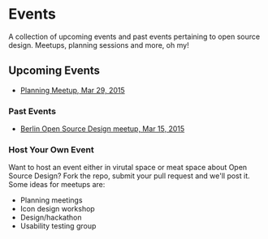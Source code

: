 # Events

A collection of upcoming events and past events pertaining to open source design. Meetups, planning sessions and more, oh my!


## Upcoming Events

- [Planning Meetup, Mar 29, 2015](2015-03-29-planning-meetup.md)

### Past Events

- [Berlin Open Source Design meetup, Mar 15, 2015](2015-03-15%20Berlin%20Open%20Source%20Design%20meetup.md)


### Host Your Own Event

Want to host an event either in virutal space or meat space about Open Source Design? Fork the repo, submit your pull request and we'll post it. Some ideas for meetups are:

- Planning meetings
- Icon design workshop
- Design/hackathon
- Usability testing group